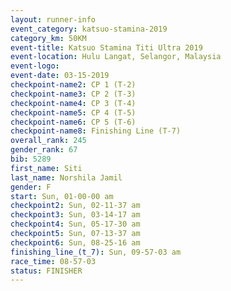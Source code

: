 ```yaml
---
layout: runner-info 
event_category: katsuo-stamina-2019 
category_km: 50KM 
event-title: Katsuo Stamina Titi Ultra 2019 
event-location: Hulu Langat, Selangor, Malaysia 
event-logo: 
event-date: 03-15-2019 
checkpoint-name2: CP 1 (T-2) 
checkpoint-name3: CP 2 (T-3) 
checkpoint-name4: CP 3 (T-4) 
checkpoint-name5: CP 4 (T-5) 
checkpoint-name6: CP 5 (T-6) 
checkpoint-name8: Finishing Line (T-7) 
overall_rank: 245
gender_rank: 67
bib: 5289
first_name: Siti
last_name: Norshila Jamil
gender: F
start: Sun, 01-00-00 am
checkpoint2: Sun, 02-11-37 am
checkpoint3: Sun, 03-14-17 am
checkpoint4: Sun, 05-17-30 am
checkpoint5: Sun, 07-13-37 am
checkpoint6: Sun, 08-25-16 am
finishing_line_(t_7): Sun, 09-57-03 am
race_time: 08-57-03
status: FINISHER
---
```

